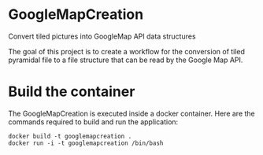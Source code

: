 # GoogleMapCreation
Convert tiled pictures into GoogleMap API data structures

The goal of this project is to create a workflow for the conversion of tiled pyramidal file to a file structure that can be read by the Google Map API.

Build the container
===================

The GoogleMapCreation is executed inside a docker container. Here are the commands required to build and run the application: 

    docker build -t googlemapcreation .
    docker run -i -t googlemapcreation /bin/bash

